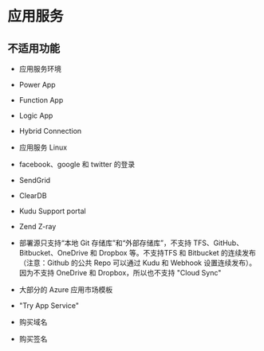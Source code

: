 # 应用服务

## 不适用功能

* 应用服务环境

* Power App

* Function App

* Logic App

* Hybrid Connection

* 应用服务 Linux

* facebook、google 和 twitter 的登录

* SendGrid

* ClearDB

* Kudu Support portal

* Zend Z-ray

* 部署源只支持“本地 Git 存储库”和“外部存储库”，不支持 TFS、GitHub、Bitbucket、OneDrive 和 Dropbox 等。不支持TFS 和 Bitbucket 的连续发布（注意：Github 的公共 Repo 可以通过 Kudu 和 Webhook 设置连续发布）。因为不支持 OneDrive 和 Dropbox，所以也不支持 "Cloud Sync"

* 大部分的 Azure 应用市场模板

* "Try App Service"

* 购买域名

* 购买签名